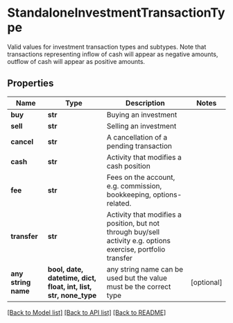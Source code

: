 # StandaloneInvestmentTransactionType

Valid values for investment transaction types and subtypes. Note that transactions representing inflow of cash will appear as negative amounts, outflow of cash will appear as positive amounts.

## Properties
Name | Type | Description | Notes
------------ | ------------- | ------------- | -------------
**buy** | **str** | Buying an investment | 
**sell** | **str** | Selling an investment | 
**cancel** | **str** | A cancellation of a pending transaction | 
**cash** | **str** | Activity that modifies a cash position | 
**fee** | **str** | Fees on the account, e.g. commission, bookkeeping, options-related. | 
**transfer** | **str** | Activity that modifies a position, but not through buy/sell activity e.g. options exercise, portfolio transfer | 
**any string name** | **bool, date, datetime, dict, float, int, list, str, none_type** | any string name can be used but the value must be the correct type | [optional]

[[Back to Model list]](../README.md#documentation-for-models) [[Back to API list]](../README.md#documentation-for-api-endpoints) [[Back to README]](../README.md)


